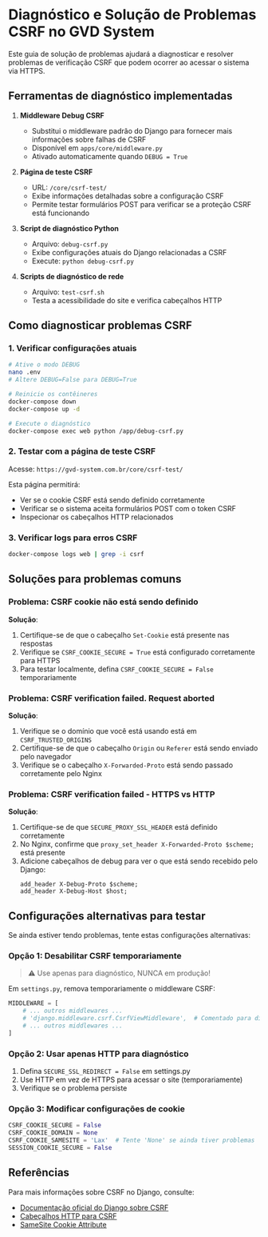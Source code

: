 # Diagnóstico e Solução de Problemas CSRF no GVD System

Este guia de solução de problemas ajudará a diagnosticar e resolver problemas de verificação CSRF que podem ocorrer ao acessar o sistema via HTTPS.

## Ferramentas de diagnóstico implementadas

1. **Middleware Debug CSRF**
   - Substitui o middleware padrão do Django para fornecer mais informações sobre falhas de CSRF
   - Disponível em `apps/core/middleware.py`
   - Ativado automaticamente quando `DEBUG = True`

2. **Página de teste CSRF**
   - URL: `/core/csrf-test/`
   - Exibe informações detalhadas sobre a configuração CSRF
   - Permite testar formulários POST para verificar se a proteção CSRF está funcionando

3. **Script de diagnóstico Python**
   - Arquivo: `debug-csrf.py`
   - Exibe configurações atuais do Django relacionadas a CSRF
   - Execute: `python debug-csrf.py`

4. **Scripts de diagnóstico de rede**
   - Arquivo: `test-csrf.sh`
   - Testa a acessibilidade do site e verifica cabeçalhos HTTP

## Como diagnosticar problemas CSRF

### 1. Verificar configurações atuais

```bash
# Ative o modo DEBUG
nano .env
# Altere DEBUG=False para DEBUG=True

# Reinicie os contêineres
docker-compose down
docker-compose up -d

# Execute o diagnóstico
docker-compose exec web python /app/debug-csrf.py
```

### 2. Testar com a página de teste CSRF

Acesse: `https://gvd-system.com.br/core/csrf-test/`

Esta página permitirá:
- Ver se o cookie CSRF está sendo definido corretamente
- Verificar se o sistema aceita formulários POST com o token CSRF
- Inspecionar os cabeçalhos HTTP relacionados

### 3. Verificar logs para erros CSRF

```bash
docker-compose logs web | grep -i csrf
```

## Soluções para problemas comuns

### Problema: CSRF cookie não está sendo definido

**Solução**:
1. Certifique-se de que o cabeçalho `Set-Cookie` está presente nas respostas
2. Verifique se `CSRF_COOKIE_SECURE = True` está configurado corretamente para HTTPS
3. Para testar localmente, defina `CSRF_COOKIE_SECURE = False` temporariamente

### Problema: CSRF verification failed. Request aborted

**Solução**:
1. Verifique se o domínio que você está usando está em `CSRF_TRUSTED_ORIGINS`
2. Certifique-se de que o cabeçalho `Origin` ou `Referer` está sendo enviado pelo navegador
3. Verifique se o cabeçalho `X-Forwarded-Proto` está sendo passado corretamente pelo Nginx

### Problema: CSRF verification failed - HTTPS vs HTTP

**Solução**:
1. Certifique-se de que `SECURE_PROXY_SSL_HEADER` está definido corretamente
2. No Nginx, confirme que `proxy_set_header X-Forwarded-Proto $scheme;` está presente
3. Adicione cabeçalhos de debug para ver o que está sendo recebido pelo Django:
   ```
   add_header X-Debug-Proto $scheme;
   add_header X-Debug-Host $host;
   ```

## Configurações alternativas para testar

Se ainda estiver tendo problemas, tente estas configurações alternativas:

### Opção 1: Desabilitar CSRF temporariamente

> ⚠️ Use apenas para diagnóstico, NUNCA em produção!

Em `settings.py`, remova temporariamente o middleware CSRF:
```python
MIDDLEWARE = [
    # ... outros middlewares ...
    # 'django.middleware.csrf.CsrfViewMiddleware',  # Comentado para diagnóstico
    # ... outros middlewares ...
]
```

### Opção 2: Usar apenas HTTP para diagnóstico

1. Defina `SECURE_SSL_REDIRECT = False` em settings.py
2. Use HTTP em vez de HTTPS para acessar o site (temporariamente)
3. Verifique se o problema persiste

### Opção 3: Modificar configurações de cookie

```python
CSRF_COOKIE_SECURE = False
CSRF_COOKIE_DOMAIN = None
CSRF_COOKIE_SAMESITE = 'Lax'  # Tente 'None' se ainda tiver problemas
SESSION_COOKIE_SECURE = False
```

## Referências

Para mais informações sobre CSRF no Django, consulte:
- [Documentação oficial do Django sobre CSRF](https://docs.djangoproject.com/en/4.2/ref/csrf/)
- [Cabeçalhos HTTP para CSRF](https://developer.mozilla.org/en-US/docs/Web/HTTP/Headers/X-CSRF-Token)
- [SameSite Cookie Attribute](https://developer.mozilla.org/en-US/docs/Web/HTTP/Headers/Set-Cookie/SameSite)